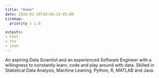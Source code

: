```yaml
---
title: "Home"
date: 2018-02-10T18:56:13-05:00
sitemap:
  priority : 1.0

outputs:
- html
- rss
- json
---
```

<p>An aspiring Data Scientist and an experienced Software Engineer with a willingness to constantly learn, code and play around with data. Skilled in Statistical Data Analysis, Machine Leaning, Python, R, MATLAB and Java.</p>
